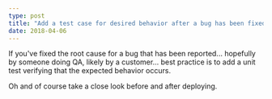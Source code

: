 ```yaml
---
type: post
title: "Add a test case for desired behavior after a bug has been fixed"
date: 2018-04-06
---
```


If you've fixed the root cause for a bug that has been reported...
hopefully by someone doing QA,
likely by a customer...
best practice is to add a unit test verifying that the expected behavior occurs.

Oh and of course take a close look before and after deploying.

